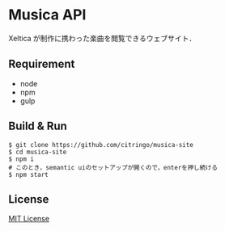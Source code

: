 # Musica API

Xeltica が制作に携わった楽曲を閲覧できるウェブサイト．

## Requirement

- node
- npm
- gulp

## Build & Run

```shell
$ git clone https://github.com/citringo/musica-site
$ cd musica-site
$ npm i
# このとき，semantic uiのセットアップが開くので，enterを押し続ける
$ npm start
```

## License

[MIT License](LICENSE)

